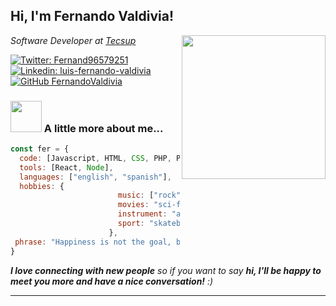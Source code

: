 <h2> Hi, I'm Fernando Valdivia!</h2>
<img align='right' src="https://media2.giphy.com/media/cLxGtujriMD1kPzwt1/giphy.gif?cid=ecf05e47izjee7oki5kseneij5fmpagk5jmqltjgqvqgt7n7&rid=giphy.gif&ct=s" width="230">
<p><em>Software Developer at <a href="https://www.tecsup.edu.pe">Tecsup</a></br>
</em></p>

[![Twitter: Fernand96579251](https://img.shields.io/twitter/follow/Fernand96579251?style=social)](https://twitter.com/Fernand96579251)
[![Linkedin: luis-fernando-valdivia](https://img.shields.io/badge/-luis-fernando-valdivia-blue?style=flat-square&logo=Linkedin&logoColor=white&link=https://www.linkedin.com/in/luis-fernando-valdivia/)](https://www.linkedin.com/in/luis-fernando-valdivia/)
[![GitHub FernandoValdivia](https://img.shields.io/github/followers/FernandoValdivia?label=follow&style=social)](https://github.com/FernandoValdivia)


### <img src="https://media.giphy.com/media/VgCDAzcKvsR6OM0uWg/giphy.gif" width="50"> A little more about me...  

```javascript
const fer = {
  code: [Javascript, HTML, CSS, PHP, Python, Java],
  tools: [React, Node],
  languages: ["english", "spanish"],
  hobbies: {
                        music: ["rock","folk","metal","indie","pop","reggae"],
                        movies: "sci-fi",
                        instrument: "acoustic guitar",
                        sport: "skateboarding"
                      },
 phrase: "Happiness is not the goal, but the way to achieve it."
}
```

<em><b>I love connecting with new people</b> so if you want to say <b>hi, I'll be happy to meet you more and have a nice conversation!</b> :)</em>

---
